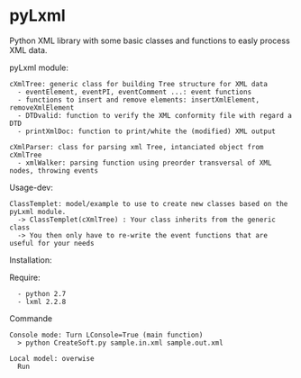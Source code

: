 pyLxml
======

Python XML library with some basic classes and functions to easly process XML data.

pyLxml module:
    
    cXmlTree: generic class for building Tree structure for XML data
      - eventElement, eventPI, eventComment ...: event functions
      - functions to insert and remove elements: insertXmlElement, removeXmlElement
      - DTDvalid: function to verify the XML conformity file with regard a DTD
      - printXmlDoc: function to print/white the (modified) XML output
    
    cXmlParser: class for parsing xml Tree, intanciated object from cXmlTree
      - xmlWalker: parsing function using preorder transversal of XML nodes, throwing events
    
Usage-dev:

    ClassTemplet: model/example to use to create new classes based on the pyLxml module.
      -> ClassTemplet(cXmlTree) : Your class inherits from the generic class
      -> You then only have to re-write the event functions that are useful for your needs


Installation:

  Require:

      - python 2.7
      - lxml 2.2.8
      
  Commande
      
    Console mode: Turn LConsole=True (main function) 
      > python CreateSoft.py sample.in.xml sample.out.xml
      
    Local model: overwise
      Run
    
